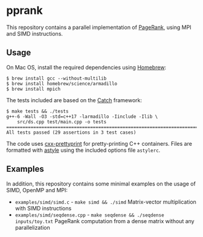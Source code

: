 # pprank
This repository contains a parallel implementation of [PageRank](https://en.wikipedia.org/wiki/PageRank), using MPI and SIMD instructions.


## Usage
On Mac OS, install the required dependencies using [Homebrew](http://brew.sh/):
```
$ brew install gcc --without-multilib
$ brew install homebrew/science/armadillo
$ brew install mpich
```

The tests included are based on the [Catch](https://github.com/philsquared/Catch) framework:
```
$ make tests && ./tests
g++-6 -Wall -O3 -std=c++17 -larmadillo -Iinclude -Ilib \
    src/ds.cpp test/main.cpp -o tests
===============================================================================
All tests passed (29 assertions in 3 test cases)
```

The code uses [cxx-prettyprint](https://louisdx.github.io/cxx-prettyprint/) for pretty-printing C++ containers. Files are formatted with [astyle](http://astyle.sourceforge.net/) using the included options file `astylerc`.


## Examples
In addition, this repository contains some minimal examples on the usage of SIMD, OpenMP and MPI:

- `examples/simd/simd.c` - `make simd && ./simd`
Matrix-vector multiplication with SIMD instructions
- `examples/simd/seqdense.cpp` - `make seqdense && ./seqdense inputs/toy.txt`
PageRank computation from a dense matrix without any parallelization

